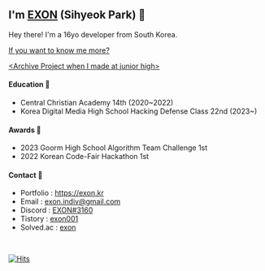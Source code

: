 ## I'm [EXON](https://exon.kr) (Sihyeok Park) 👋
Hey there! I'm a 16yo developer from South Korea.
 
[If you want to know me more?](https://exon.kr)
 
[\<Archive Project when I made at junior high\>](https://github.com/orgs/EXON-Archive-Junior-High/repositories)
 
#### Education 🏫
- Central Christian Academy 14th (2020~2022)
- Korea Digital Media High School Hacking Defense Class 22nd (2023~)

#### Awards 🥇
- 2023 Goorm High School Algorithm Team Challenge 1st
- 2022 Korean Code-Fair Hackathon 1st

#### Contact 📢
- Portfolio : https://exon.kr
- Email : exon.indiv@gmail.com
- Discord : [EXON#3160](https://discord.com/users/774607106732326922)
- Tistory : [exon001](https://exon001.tistory.com/)
- Solved.ac : [exon](https://solved.ac/profile/exon)  
<br>
  
[![Hits](https://hits.seeyoufarm.com/api/count/incr/badge.svg?url=https%3A%2F%2Fgithub.com%2Fsihyeokpark%2F&count_bg=%23000000&title_bg=%23555555&icon=github.svg&icon_color=%23E7E7E7&title=hits&edge_flat=false)](https://hits.seeyoufarm.com) <br>
